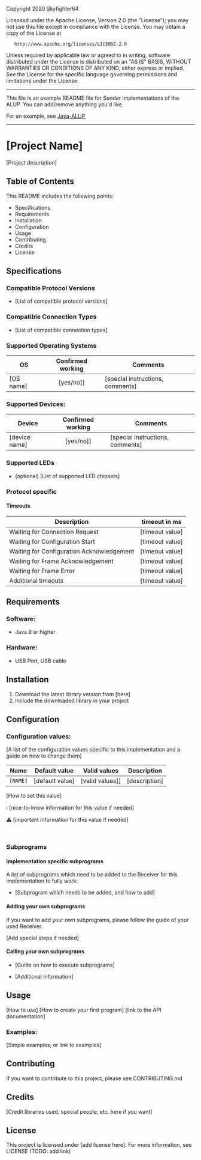 
Copyright 2020 Skyfighter64

   Licensed under the Apache License, Version 2.0 (the "License");
   you may not use this file except in compliance with the License.
   You may obtain a copy of the License at

       http://www.apache.org/licenses/LICENSE-2.0

   Unless required by applicable law or agreed to in writing, software
   distributed under the License is distributed on an "AS IS" BASIS,
   WITHOUT WARRANTIES OR CONDITIONS OF ANY KIND, either express or implied.
   See the License for the specific language governing permissions and
   limitations under the License.


--------------------------------------------------------------------------

This file is an example README file for Sender implementations of the ALUP.
You can add/remove anything you'd like.

For an example, see [Java-ALUP](https://github.com/Skyfighter64/Java-ALUP/blob/master/README.md)

--------------------------

# [Project Name]

[Project description]

## Table of Contents

This README includes the following points:

* Specifications
* Requirements
* Installation
* Configuration
* Usage
* Contributing
* Credits
* License


## Specifications

### Compatible Protocol Versions
  * [List of compatible protocol versions]

### Compatible Connection Types
  * [List of compatible connection types]


### Supported Operating Systems


OS | Confirmed working | Comments
--------------- |:-----------------:| --------------------
[OS name]      | [yes/no]] |  [special instructions, comments]


### Supported Devices:

Device | Confirmed working | Comments
--------------- |:-----------------:| --------------------
[device name]      | [yes/no]] |  [special instructions, comments]


### Supported LEDs

 * (optional) [List of supported LED chipsets]


### Protocol specific

#### Timeouts


Description| timeout in ms
--- | ---
Waiting for Connection Request | [timeout value]
Waiting for Configuration Start | [timeout value]
Waiting for Configuration Acknowledgement | [timeout value]
Waiting for Frame Acknowledgement | [timeout value]
Waiting for Frame Error | [timeout value]
Additional timeouts | [timeout value]


## Requirements
### Software:
* Java 9 or higher

### Hardware:
* USB Port, USB cable


## Installation


1. Download the latest library version from [here]
2. Include the downloaded library in your project

## Configuration

### Configuration values:

[A list of the configuration values specific to this implementation and a guide on how to change them]


Name | Default value | Valid values | Description
--- | --- | --- | ---
`[NAME]` | [default value] | [valid values]]| [description]

[How to set this value]

:information_source: [nice-to-know information for this value if needed]

:warning: [important information for this value if needed]

<br/>



### Subprograms



#### Implementation specific subprograms

A list of subprograms which need to be added to the Receiver for this implementation to fully work:

* [Subprogram which needs to be added, and how to add]


#### Adding your own subprograms

If you want to add your own subprograms, please follow the guide of your used Receiver.

[Add special steps if needed]

#### Calling your own subprograms

* [Guide on how to execute subprograms]

* [Additional information]

## Usage

[How to use]
[How to create your first program]
[link to the API documentation]

### Examples:
[Simple examples, or link to examples]


## Contributing

If you want to contribute to this project, please see CONTRIBUTING.md


## Credits

[Credit libraries used, special people, etc. here if you want]


## License

This project is licensed under [add license here]. For more information, see LICENSE (TODO: add link)
